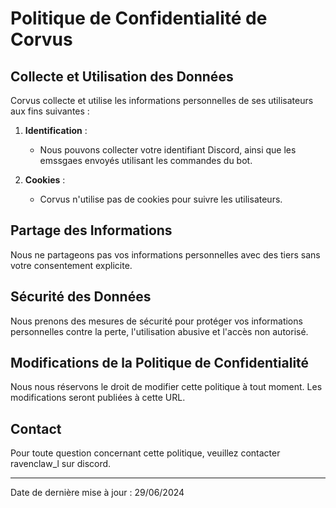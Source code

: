 # Politique de Confidentialité de Corvus

## Collecte et Utilisation des Données

Corvus collecte et utilise les informations personnelles de ses utilisateurs aux fins suivantes :

1. **Identification** :
   - Nous pouvons collecter votre identifiant Discord, ainsi que les emssgaes envoyés utilisant les commandes du bot.

2. **Cookies** :
   - Corvus n'utilise pas de cookies pour suivre les utilisateurs.

## Partage des Informations

Nous ne partageons pas vos informations personnelles avec des tiers sans votre consentement explicite.

## Sécurité des Données

Nous prenons des mesures de sécurité pour protéger vos informations personnelles contre la perte, l'utilisation abusive et l'accès non autorisé.

## Modifications de la Politique de Confidentialité

Nous nous réservons le droit de modifier cette politique à tout moment. Les modifications seront publiées à cette URL.

## Contact

Pour toute question concernant cette politique, veuillez contacter ravenclaw_l sur discord.

---

Date de dernière mise à jour : 29/06/2024
